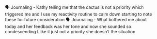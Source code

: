 🗣️ Journaling - Kathy telling me that the cactus is not a priority which triggered me and I use my reactivity routine to calm down starting to note these for future consideration
🗣️ Journaling - What bothered me about today and her feedback was her tone and now she sounded so condescending I like it just not a priority she doesn't the situation
